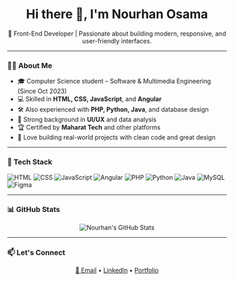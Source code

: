 <h1 align="center">Hi there 👋, I'm Nourhan Osama</h1>

<p align="center">
  🌟 Front-End Developer | Passionate about building modern, responsive, and user-friendly interfaces.
</p>

---

### 👩‍💻 About Me

- 🎓 Computer Science student – Software & Multimedia Engineering (Since Oct 2023)
- 💻 Skilled in **HTML, CSS, JavaScript**, and **Angular**
- 🛠 Also experienced with **PHP, Python, Java**, and database design
- 🎨 Strong background in **UI/UX** and data analysis
- 🏆 Certified by **Maharat Tech** and other platforms
- 🚀 Love building real-world projects with clean code and great design

---


### 🔧 Tech Stack

![HTML](https://img.shields.io/badge/-HTML-E34F26?style=flat&logo=html5&logoColor=white)
![CSS](https://img.shields.io/badge/-CSS-1572B6?style=flat&logo=css3)
![JavaScript](https://img.shields.io/badge/-JavaScript-F7DF1E?style=flat&logo=javascript&logoColor=black)
![Angular](https://img.shields.io/badge/-Angular-DD0031?style=flat&logo=angular)
![PHP](https://img.shields.io/badge/-PHP-777BB4?style=flat&logo=php)
![Python](https://img.shields.io/badge/-Python-3776AB?style=flat&logo=python)
![Java](https://img.shields.io/badge/-Java-007396?style=flat&logo=java)
![MySQL](https://img.shields.io/badge/-MySQL-4479A1?style=flat&logo=mysql)
![Figma](https://img.shields.io/badge/-Figma-F24E1E?style=flat&logo=figma)

---

### 📊 GitHub Stats

<p align="center">
  <img src="https://github-readme-stats.vercel.app/api?username=NouhanOsama&show_icons=true&theme=default" alt="Nourhan's GitHub Stats" />
</p>

---

### 📫 Let's Connect

<p align="center">
  <a href="mailto:no222450@gmail.com">📩 Email</a> •
  <a href="https://www.linkedin.com/in/nourhanosamaahmed">LinkedIn</a> •
  <a href="https://your-portfolio.com">Portfolio</a>
</p>
